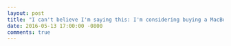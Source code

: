```yaml
---
layout: post
title: "I can't believe I'm saying this: I'm considering buying a MacBook Pro"
date: 2016-05-13 17:00:00 -0800
comments: true
---
```

